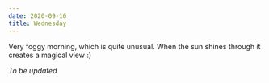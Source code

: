 ```yaml
---
date: 2020-09-16
title: Wednesday
---
```


Very foggy morning, which is quite unusual. When the sun shines through it creates a magical view :)

*To be updated*
